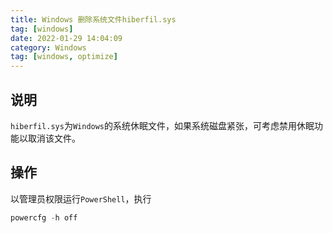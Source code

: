 ```yaml
---
title: Windows 删除系统文件hiberfil.sys
tag: [windows]
date: 2022-01-29 14:04:09
category: Windows
tag: [windows, optimize]
---
```




## 说明

`hiberfil.sys`为`Windows`的系统休眠文件，如果系统磁盘紧张，可考虑禁用休眠功能以取消该文件。



## 操作

以管理员权限运行`PowerShell`，执行

```powershell
powercfg -h off
```

